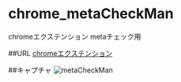 # chrome_metaCheckMan
chromeエクステンション metaチェック用

##URL
<a href="https://chrome.google.com/webstore/detail/metacheckman/pbaikbiiaamibbojlnkonhhbbpofbgeh?hl=ja" target="_blank">chromeエクステンション</a>


##キャプチャ
![metaCheckMan](https://github.com/underground0930/chrome_metaCheckMan/wiki/img/pic.jpg)
